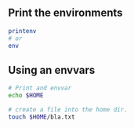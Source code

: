 ## Print the environments

```sh
printenv
# or
env
```

## Using an envvars

```sh
# Print and envvar
echo $HOME

# create a file into the home dir.
touch $HOME/bla.txt
```